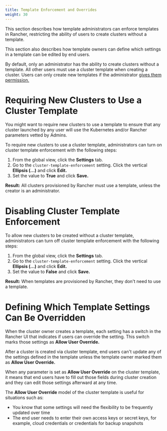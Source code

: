 ```yaml
---
title: Template Enforcement and Overrides
weight: 30
---
```


This section describes how template administrators can enforce templates in Rancher, restricting the ability of users to create clusters without a template.

This section also describes how template owners can define which settings in a template can be edited by end users.

By default, only an administrator has the ability to create clusters without a template. All other users must use a cluster template when creating a cluster. Users can only create new templates if the administrator [gives them permission.]({{<baseurl>}}/rancher/v2.x/en/user-settings/cluster-templates/owner-permissions/#allowing-a-user-to-create-and-revise-templates)

# Requiring New Clusters to Use a Cluster Template

You might want to require new clusters to use a template to ensure that any cluster launched by any user will use the Kubernetes and/or Rancher parameters vetted by Admins.

To require new clusters to use a cluster template, administrators can turn on cluster template enforcement with the following steps:

1. From the global view, click the **Settings** tab.
1. Go to the `cluster-template-enforcement` setting. Click the vertical **Ellipsis (...)** and click **Edit.**
1. Set the value to **True** and click **Save.**

**Result:** All clusters provisioned by Rancher must use a template, unless the creator is an administrator.

# Disabling Cluster Template Enforcement

To allow new clusters to be created without a cluster template, administrators can turn off cluster template enforcement with the following steps:

1. From the global view, click the **Settings** tab.
1. Go to the `cluster-template-enforcement` setting. Click the vertical **Ellipsis (...)** and click **Edit.**
1. Set the value to **False** and click **Save.**

**Result:** When templates are provisioned by Rancher, they don't need to use a template.

# Defining Which Template Settings Can Be Overridden

When the cluster owner creates a template, each setting has a switch in the Rancher UI that indicates if users can override the setting. This switch marks those settings as **Allow User Override.**

After a cluster is created via cluster template, end users can't update any of the settings defined in the template unless the template owner marked them as **Allow User Override.**

When any parameter is set as **Allow User Override** on the cluster template, it means that end users have to fill out those fields during cluster creation and they can edit those settings afterward at any time.

The **Allow User Override** model of the cluster template is useful for situations such as:

- You know that some settings will need the flexibility to be frequently updated over time
- The end user needs to enter their own access keys or secret keys, for example, cloud credentials or credentials for backup snapshots